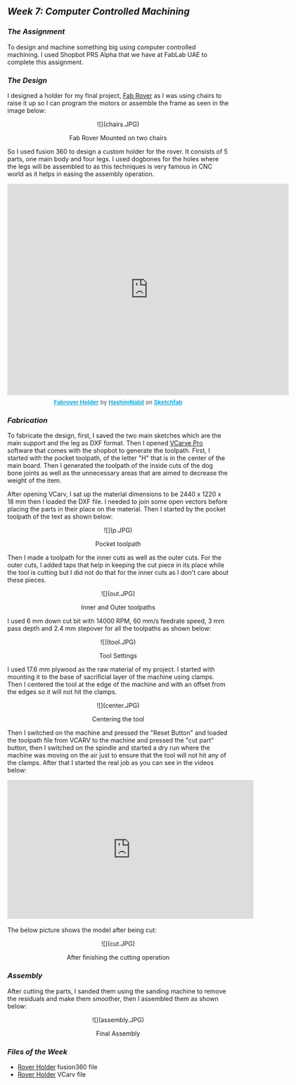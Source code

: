 ## ***Week 7: Computer Controlled Machining***

### ***The Assignment***
To design and machine something big using computer controlled machining. I used Shopbot PRS Alpha that we have at FabLab UAE to complete this assignment.

### ***The Design***
I designed a holder for my final project, [Fab Rover](http://archive.fabacademy.org/archives/2017/fablabuae/students/154/final_project/finalproject.html) as I was using chairs to raise it up so I can program the motors or assemble the frame as seen in the image below:

<p align="center">
  ![](chairs.JPG)   
  <center>Fab Rover Mounted on two chairs</center>
</p>

So I used fusion 360 to design a custom holder for the rover. It consists of 5 parts, one main body and four legs. I used dogbones for the holes where the legs will be assembled to as this techniques is very famous in CNC world as it helps in easing the assembly operation.

<center>
<div class="sketchfab-embed-wrapper"><iframe width="640" height="480" src="https://sketchfab.com/models/b88f2959dd534adf85223a668256df92/embed" frameborder="0" allowvr allowfullscreen mozallowfullscreen="true" webkitallowfullscreen="true" onmousewheel=""></iframe>

<p style="font-size: 13px; font-weight: normal; margin: 5px; color: #4A4A4A;">
<a href="https://sketchfab.com/models/b88f2959dd534adf85223a668256df92?utm_medium=embed&utm_source=website&utm_campain=share-popup" target="_blank" style="font-weight: bold; color: #1CAAD9;">Fabrover Holder</a>
by <a href="https://sketchfab.com/HashimNabil?utm_medium=embed&utm_source=website&utm_campain=share-popup" target="_blank" style="font-weight: bold; color: #1CAAD9;">HashimNabil</a>
on <a href="https://sketchfab.com?utm_medium=embed&utm_source=website&utm_campain=share-popup" target="_blank" style="font-weight: bold; color: #1CAAD9;">Sketchfab</a>
</p>
</div>
</center>

### ***Fabrication***

To fabricate the design, first, I saved the two main sketches which are the main support and the leg as DXF format. Then I opened [VCarve Pro](http://www.vectric.com/products/vcarve.htm) software that comes with the shopbot to generate the toolpath. First, I started with the pocket toolpath, of the letter "H" that is in the center of the main board. Then I generated the toolpath of the inside cuts of the dog bone joints as well as the unnecessary areas that are aimed to decrease the weight of the item.

After opening VCarv, I sat up the material dimensions to be 2440 x 1220 x 18 mm then I loaded the DXF file. I needed to join some open vectors before placing the parts in their place on the material. Then I started by the pocket toolpath of the text as shown below:

<p align="center">
  ![](p.JPG)   
  <center>Pocket toolpath</center>
</p>

Then I made a toolpath for the inner cuts as well as the outer cuts. For the outer cuts, I added taps that help in keeping the cut piece in its place while the tool is cutting but I did not do that for the inner cuts as I don't care about these pieces.

<p align="center">
  ![](out.JPG)   
  <center>Inner and Outer toolpaths</center>
</p>

I used 6 mm down cut bit with 14000 RPM, 60 mm/s feedrate speed, 3 mm pass depth and 2.4 mm stepover for all the toolpaths as shown below:

<p align="center">
  ![](tool.JPG)   
  <center>Tool Settings</center>
</p>

I used 17.6 mm plywood as the raw material of my project. I started with mounting it to the base of sacrificial layer of the machine using clamps. Then I centered the tool at the edge of the machine and with an offset from the edges so it will not hit the clamps.

<p align="center">
  ![](center.JPG)   
  <center>Centering the tool</center>
</p>

Then I switched on the machine and pressed the "Reset Button" and loaded the toolpath file from VCARV to the machine and pressed the "cut part" button, then I switched on the spindle and started a dry run where the machine was moving on the air just to ensure that the tool will not hit any of the clamps. After that I started the real job as you can see in the videos below:

<center><iframe width="560" height="315" src="https://www.youtube.com/embed/cfvlyHahUos" frameborder="0" allowfullscreen></iframe></center>

The below picture shows the model after being cut:

<p align="center">
  ![](cut.JPG)   
  <center>After finishing the cutting operation</center>
</p>

### ***Assembly***

After cutting the parts, I sanded them using the sanding machine to remove the residuals and make them smoother, then I assembled them as shown below:

<p align="center">
  ![](assembly.JPG)   
  <center>Final Assembly</center>
</p>

### ***Files of the Week***

- [Rover Holder](rover_holder.f3d) fusion360 file
- [Rover Holder](rover_holder.crv) VCarv file
